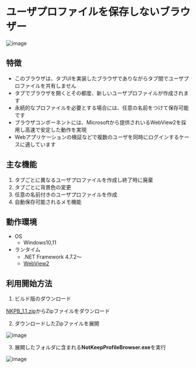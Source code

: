 # ユーザプロファイルを保存しないブラウザー

![image](https://user-images.githubusercontent.com/12761202/198816096-ea8463ab-3a69-40dd-a8e4-428e1d73120a.png)

## 特徴
- このブラウザは、タブUIを実装したブラウザでありながらタブ間でユーザプロファイルを共有しません
- タブでブラウザを開くとその都度、新しいユーザプロファイルが作成されます
- 永続的なプロファイルを必要とする場合には、任意の名前をつけて保存可能です
- ブラウザコンポーネントには、Microsoftから提供されいるWebView2を採用し高速で安定した動作を実現
- Webアプリケーションの検証などで複数のユーザを同時にログインするケースに適しています

## 主な機能

1. タブごとに異なるユーザプロファイルを作成し終了時に廃棄
2. タブごとに背景色の変更
3. 任意の名前付きのユーザプロファイルを作成
4. 自動保存可能されるメモ機能

## 動作環境

- OS
  - Windows10,11
- ランタイム
  - .NET Framework 4.7.2～
  - [WebView2](https://developer.microsoft.com/ja-jp/microsoft-edge/webview2/#download-section)


## 利用開始方法

1. ビルド版のダウンロード

[NKPB_1.1.zip](https://github.com/orzmakoto/NotKeepProfileBrowser/raw/master/Binary/NKPB_1.1.zip)からZipファイルをダウンロード

2. ダウンロードしたZipファイルを展開

![image](https://user-images.githubusercontent.com/12761202/198855145-cd9d511f-7634-499a-8449-58f9f3687e2f.png)

3. 展開したフォルダに含まれる**NotKeepProfileBrowser.exe**を実行

![image](https://user-images.githubusercontent.com/12761202/198854977-c455e9f1-4cd3-481a-adeb-fa5e619682fa.png)

